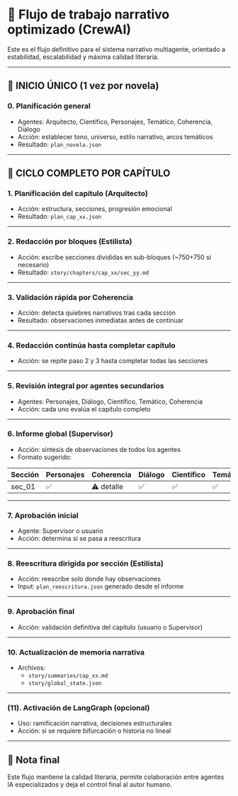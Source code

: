 # 🔁 Flujo de trabajo narrativo optimizado (CrewAI)

Este es el flujo definitivo para el sistema narrativo multiagente, orientado a estabilidad, escalabilidad y máxima calidad literaria.

---

## 📘 INICIO ÚNICO (1 vez por novela)

### 0. Planificación general
- Agentes: Arquitecto, Científico, Personajes, Temático, Coherencia, Diálogo
- Acción: establecer tono, universo, estilo narrativo, arcos temáticos
- Resultado: `plan_novela.json`

---

## 🔄 CICLO COMPLETO POR CAPÍTULO

### 1. Planificación del capítulo (Arquitecto)
- Acción: estructura, secciones, progresión emocional
- Resultado: `plan_cap_xx.json`

---

### 2. Redacción por bloques (Estilista)
- Acción: escribe secciones divididas en sub-bloques (~750+750 si necesario)
- Resultado: `story/chapters/cap_xx/sec_yy.md`

---

### 3. Validación rápida por Coherencia
- Acción: detecta quiebres narrativos tras cada sección
- Resultado: observaciones inmediatas antes de continuar

---

### 4. Redacción continúa hasta completar capítulo
- Acción: se repite paso 2 y 3 hasta completar todas las secciones

---

### 5. Revisión integral por agentes secundarios
- Agentes: Personajes, Diálogo, Científico, Temático, Coherencia
- Acción: cada uno evalúa el capítulo completo

---

### 6. Informe global (Supervisor)
- Acción: síntesis de observaciones de todos los agentes
- Formato sugerido:

| Sección | Personajes | Coherencia | Diálogo | Científico | Temático |
|---------|------------|------------|---------|------------|----------|
| sec_01  | ✅          | ⚠️ detalle | ✅       | ✅          | ✅        |

---

### 7. Aprobación inicial
- Agente: Supervisor o usuario
- Acción: determina si se pasa a reescritura

---

### 8. Reescritura dirigida por sección (Estilista)
- Acción: reescribe solo donde hay observaciones
- Input: `plan_reescritura.json` generado desde el informe

---

### 9. Aprobación final
- Acción: validación definitiva del capítulo (usuario o Supervisor)

---

### 10. Actualización de memoria narrativa
- Archivos:
  - `story/summaries/cap_xx.md`
  - `story/global_state.json`

---

### (11). Activación de LangGraph (opcional)
- Uso: ramificación narrativa, decisiones estructurales
- Acción: si se requiere bifurcación o historia no lineal

---

## 🧠 Nota final
Este flujo mantiene la calidad literaria, permite colaboración entre agentes IA especializados y deja el control final al autor humano.
